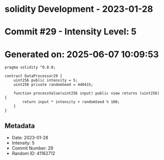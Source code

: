 ﻿# solidity Development - 2023-01-28
# Commit #29 - Intensity Level: 5
# Generated on: 2025-06-07 10:09:53
```solidity
pragma solidity ^0.8.0;

contract DataProcessor29 {
    uint256 public intensity = 5;
    uint256 private randomSeed = 440415;

    function processValue(uint256 input) public view returns (uint256) {
        return input * intensity + randomSeed % 100;
    }
}
```
## Metadata
- Date: 2023-01-28
- Intensity: 5
- Commit Number: 29
- Random ID: 41162712
